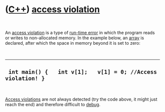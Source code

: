 
 

 

 

 

 

([C++](Cpp.md)) [access violation](CppAccessViolation.md)
===========================================================

 

An [access violation](CppAccessViolation.md) is a type of [run-time
error](CppRuntimeError.md) in which the program reads or writes to
non-allocated memory. In the example below, an [array](CppArray.md) is
declared, after which the space in memory beyond it is set to zero:

 

  ---------------------------------------------------------------
  ` int main() {   int v[1];   v[1] = 0; //Access violation! }`
  ---------------------------------------------------------------

 

[Access violations](CppAccessViolation.md) are not always detected (try
the code above, it might just reach the end) and therefore difficult to
[debug](CppDebug.md).

 

 

 

 

 

 

